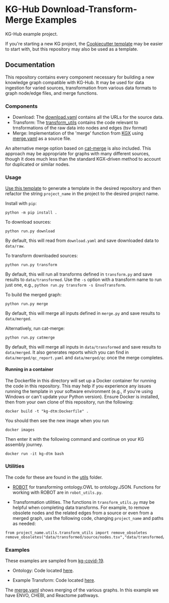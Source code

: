 # KG-Hub Download-Transform-Merge Examples

KG-Hub example project.

If you're starting a new KG project, the [Cookiecutter template](https://github.com/Knowledge-Graph-Hub/kg-cookiecutter) may be easier to start with, but this repository may also be used as a template.

## Documentation

This repository contains every component necessary for building a new knowledge graph compatible with KG-Hub. It may be used for data ingestion for varied sources, transformation from various data formats to graph node/edge files, and merge functions.

### Components

- Download: The [download.yaml](download.yaml) contains all the URLs for the source data.
- Transform: The [transform_utils](project_name/transform_utils) contains the code relevant to trnsformations of the raw data into nodes and edges (tsv format)
- Merge: Implementation of the 'merge' function from [KGX](https://github.com/biolink/kgx) using [merge.yaml](merge.yaml) as a source file.

An alternative merge option based on [cat-merge](https://github.com/monarch-initiative/cat-merge) is also included. This approach may be appropriate for graphs with many different sources, though it does much less than the standard KGX-driven method to account for duplicated or similar nodes.

### Usage

[Use this template](https://github.com/Knowledge-Graph-Hub/kg-template/generate) to generate a template in the desired repository and then refactor the string `project_name` in the project to the desired project name.

Install with `pip`:

```
python -m pip install .
```

To download sources:

```
python run.py download
```

By default, this will read from `download.yaml` and save downloaded data to `data/raw`.

To transform downloaded sources:

```
python run.py transform
```

By default, this will run all transforms defined in `transform.py` and save results to `data/transformed`.  Use the `-s` option with a transform name to run just one, e.g., `python run.py transform -s EnvoTransform`.

To build the merged graph:

```
python run.py merge
```

By default, this will merge all inputs defined in `merge.py` and save results to `data/merged`.

Alternatively, run cat-merge:

```
python run.py catmerge
```

By default, this will merge all inputs in `data/transformed` and save results to `data/merged`. It also generates reports which you can find in `data/merged/qc_report.yaml` and `data/merged/qc` once the merge completes.

#### Running in a container

The Dockerfile in this directory will set up a Docker container for running the code in this repository. This may help if you experience any issues running the template in your software environment (e.g., if you're using Windows or can't update your Python version). Ensure Docker is installed, then from your own clone of this repository, run the following:

```
docker build -t "kg-dtm:Dockerfile" .
```

You should then see the new image when you run

```
docker images
```

Then enter it with the following command and continue on your KG assembly journey.

```
docker run -it kg-dtm bash
```

### Utilities

The code for these are found in the [utils](project_name/utils) folder.

- [ROBOT](https://github.com/ontodev/robot) for transforming ontology.OWL to ontology.JSON. Functions for working with ROBOT are in `robot_utils.py`.

- Transformation utilities. The functions in `transform_utils.py` may be helpful when completing data transforms. For example, to remove obsolete nodes and the related edges from a source or even from a merged graph, use the following code, changing `project_name` and paths as needed:

```
from project_name.utils.transform_utils import remove_obsoletes
remove_obsoletes("data/transformed/source/nodes.tsv","data/transformed/source/edges.tsv")
```

### Examples

These examples are sampled from [kg-covid-19](https://github.com/Knowledge-Graph-Hub/kg-covid-19).

- Ontology: Code located [here](project_name/transform_utils/ontology).

- Example Transform: Code located [here](project_name/transform_utils/drug_central).

The [merge.yaml](merge.yaml) shows merging of the various graphs. In this example we have ENVO, CHEBI, and Reactome pathways.
